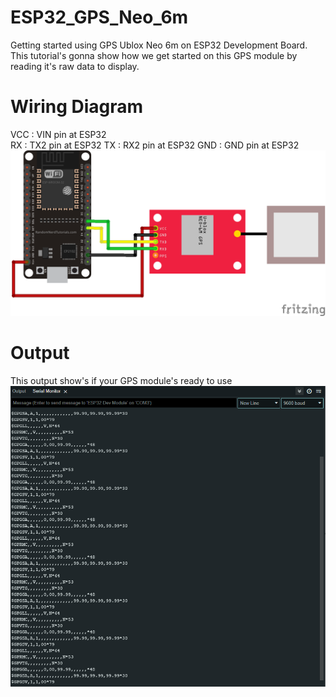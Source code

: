 # ESP32_GPS_Neo_6m
Getting started using GPS Ublox Neo 6m on ESP32 Development Board.
This tutorial's gonna show how we get started on this GPS module by reading it's raw data to display.

# Wiring Diagram
VCC : VIN pin at ESP32 <br/>
RX  : TX2 pin at ESP32 
TX  : RX2 pin at ESP32
GND : GND pin at ESP32
<img src="./ESP32_GPS_Neo_6m_Wiring.png">

# Output
This output show's if your GPS module's ready to use
<img src="./Serial_Monitor_Output.PNG">
